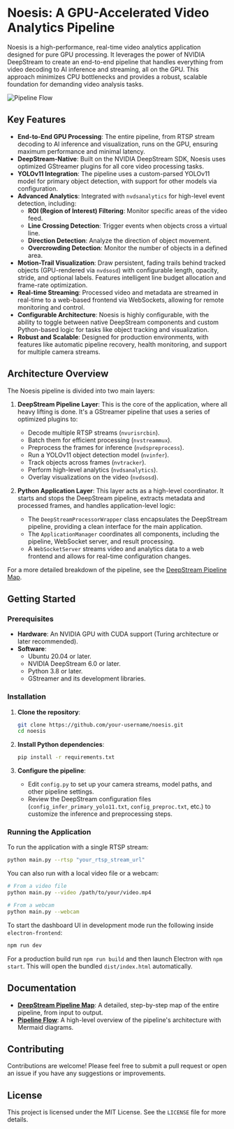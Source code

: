 # Noesis: A GPU-Accelerated Video Analytics Pipeline

Noesis is a high-performance, real-time video analytics application designed for pure GPU processing. It leverages the power of NVIDIA DeepStream to create an end-to-end pipeline that handles everything from video decoding to AI inference and streaming, all on the GPU. This approach minimizes CPU bottlenecks and provides a robust, scalable foundation for demanding video analysis tasks.

![Pipeline Flow](docs/reference/pipeline_flow.png)

## Key Features

- **End-to-End GPU Processing**: The entire pipeline, from RTSP stream decoding to AI inference and visualization, runs on the GPU, ensuring maximum performance and minimal latency.
- **DeepStream-Native**: Built on the NVIDIA DeepStream SDK, Noesis uses optimized GStreamer plugins for all core video processing tasks.
- **YOLOv11 Integration**: The pipeline uses a custom-parsed YOLOv11 model for primary object detection, with support for other models via configuration.
- **Advanced Analytics**: Integrated with `nvdsanalytics` for high-level event detection, including:
    - **ROI (Region of Interest) Filtering**: Monitor specific areas of the video feed.
    - **Line Crossing Detection**: Trigger events when objects cross a virtual line.
    - **Direction Detection**: Analyze the direction of object movement.
    - **Overcrowding Detection**: Monitor the number of objects in a defined area.
- **Motion-Trail Visualization**: Draw persistent, fading trails behind tracked objects (GPU-rendered via `nvdsosd`) with configurable length, opacity, stride, and optional labels. Features intelligent line budget allocation and frame-rate optimization.
- **Real-time Streaming**: Processed video and metadata are streamed in real-time to a web-based frontend via WebSockets, allowing for remote monitoring and control.
- **Configurable Architecture**: Noesis is highly configurable, with the ability to toggle between native DeepStream components and custom Python-based logic for tasks like object tracking and visualization.
- **Robust and Scalable**: Designed for production environments, with features like automatic pipeline recovery, health monitoring, and support for multiple camera streams.

## Architecture Overview

The Noesis pipeline is divided into two main layers:

1.  **DeepStream Pipeline Layer**: This is the core of the application, where all heavy lifting is done. It's a GStreamer pipeline that uses a series of optimized plugins to:
    - Decode multiple RTSP streams (`nvurisrcbin`).
    - Batch them for efficient processing (`nvstreammux`).
    - Preprocess the frames for inference (`nvdspreprocess`).
    - Run a YOLOv11 object detection model (`nvinfer`).
    - Track objects across frames (`nvtracker`).
    - Perform high-level analytics (`nvdsanalytics`).
    - Overlay visualizations on the video (`nvdsosd`).

2.  **Python Application Layer**: This layer acts as a high-level coordinator. It starts and stops the DeepStream pipeline, extracts metadata and processed frames, and handles application-level logic:
    - The `DeepStreamProcessorWrapper` class encapsulates the DeepStream pipeline, providing a clean interface for the main application.
    - The `ApplicationManager` coordinates all components, including the pipeline, WebSocket server, and result processing.
    - A `WebSocketServer` streams video and analytics data to a web frontend and allows for real-time configuration changes.

For a more detailed breakdown of the pipeline, see the [DeepStream Pipeline Map](docs/reference/DEEPSTREAM_PIPELINE_MAP.md).

## Getting Started

### Prerequisites

- **Hardware**: An NVIDIA GPU with CUDA support (Turing architecture or later recommended).
- **Software**:
    - Ubuntu 20.04 or later.
    - NVIDIA DeepStream 6.0 or later.
    - Python 3.8 or later.
    - GStreamer and its development libraries.

### Installation

1.  **Clone the repository**:
    ```bash
    git clone https://github.com/your-username/noesis.git
    cd noesis
    ```

2.  **Install Python dependencies**:
    ```bash
    pip install -r requirements.txt
    ```

3.  **Configure the pipeline**:
    - Edit `config.py` to set up your camera streams, model paths, and other pipeline settings.
    - Review the DeepStream configuration files (`config_infer_primary_yolo11.txt`, `config_preproc.txt`, etc.) to customize the inference and preprocessing steps.

### Running the Application

To run the application with a single RTSP stream:

```bash
python main.py --rtsp "your_rtsp_stream_url"
```

You can also run with a local video file or a webcam:

```bash
# From a video file
python main.py --video /path/to/your/video.mp4

# From a webcam
python main.py --webcam
```

To start the dashboard UI in development mode run the following inside `electron-frontend`:

```bash
npm run dev
```

For a production build run `npm run build` and then launch Electron with `npm start`. This will open the bundled `dist/index.html` automatically.

## Documentation

- **[DeepStream Pipeline Map](docs/reference/DEEPSTREAM_PIPELINE_MAP.md)**: A detailed, step-by-step map of the entire pipeline, from input to output.
- **[Pipeline Flow](docs/pipeline_flow.md)**: A high-level overview of the pipeline's architecture with Mermaid diagrams.

## Contributing

Contributions are welcome! Please feel free to submit a pull request or open an issue if you have any suggestions or improvements.

## License

This project is licensed under the MIT License. See the `LICENSE` file for more details. 

